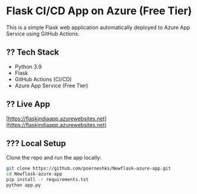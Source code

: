 # Flask CI/CD App on Azure (Free Tier)

This is a simple Flask web application automatically deployed to Azure App Service using GitHub Actions.

## ?? Tech Stack
- Python 3.9
- Flask
- GitHub Actions (CI/CD)
- Azure App Service (Free Tier)

## ?? Live App
[https://flaskindiaapp.azurewebsites.net](https://flaskindiaapp.azurewebsites.net)

## ??? Local Setup

Clone the repo and run the app locally:

```bash
git clone https://github.com/poorneshks/Newflask-azure-app.git
cd Newflask-azure-app
pip install -r requirements.txt
python app.py

